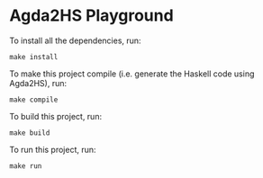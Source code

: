# Agda2HS Playground

To install all the dependencies, run:

```
make install
```

To make this project compile (i.e. generate the Haskell code using Agda2HS), run:

```
make compile
```

To build this project, run:

```
make build
```

To run this project, run:

```
make run
```
